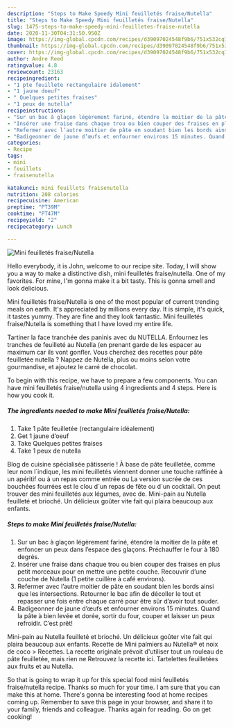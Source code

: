 ```yaml
---
description: "Steps to Make Speedy Mini feuilletés fraise/Nutella"
title: "Steps to Make Speedy Mini feuilletés fraise/Nutella"
slug: 1475-steps-to-make-speedy-mini-feuilletes-fraise-nutella
date: 2020-11-30T04:31:50.950Z
image: https://img-global.cpcdn.com/recipes/d39097024548f9b6/751x532cq70/mini-feuilletes-fraisenutella-photo-principale-de-la-recette.jpg
thumbnail: https://img-global.cpcdn.com/recipes/d39097024548f9b6/751x532cq70/mini-feuilletes-fraisenutella-photo-principale-de-la-recette.jpg
cover: https://img-global.cpcdn.com/recipes/d39097024548f9b6/751x532cq70/mini-feuilletes-fraisenutella-photo-principale-de-la-recette.jpg
author: Andre Reed
ratingvalue: 4.8
reviewcount: 23163
recipeingredient:
- "1 pte feuillete rectangulaire idalement"
- "1 jaune doeuf"
- " Quelques petites fraises"
- "1 peux de nutella"
recipeinstructions:
- "Sur un bac à glaçon légèrement fariné, étendre la moitier de la pâte et enfoncer un peux dans l’espace des glaçons. Préchauffer le four à 180 degrés."
- "Insérer une fraise dans chaque trou ou bien couper des fraises en plus petit morceaux pour en mettre une petite couche. Recouvrir d’une couche de Nutella (1 petite cuillère à café environs)."
- "Refermer avec l’autre moitier de pâte en soudant bien les bords ainsi que les intersections. Retourner le bac afin de décoller le tout et repasser une fois entre chaque carré pour être sûr d’avoir tout souder."
- "Badigeonner de jaune d’œufs et enfourner environs 15 minutes. Quand la pâte à bien levée et dorée, sortir du four, couper et laisser un peux refroidir. C’est prêt!"
categories:
- Recipe
tags:
- mini
- feuillets
- fraisenutella

katakunci: mini feuillets fraisenutella 
nutrition: 208 calories
recipecuisine: American
preptime: "PT39M"
cooktime: "PT47M"
recipeyield: "2"
recipecategory: Lunch

---
```



![Mini feuilletés fraise/Nutella](https://img-global.cpcdn.com/recipes/d39097024548f9b6/751x532cq70/mini-feuilletes-fraisenutella-photo-principale-de-la-recette.jpg)

Hello everybody, it is John, welcome to our recipe site. Today, I will show you a way to make a distinctive dish, mini feuilletés fraise/nutella. One of my favorites. For mine, I'm gonna make it a bit tasty. This is gonna smell and look delicious.

Mini feuilletés fraise/Nutella is one of the most popular of current trending meals on earth. It's appreciated by millions every day. It is simple, it's quick, it tastes yummy. They are fine and they look fantastic. Mini feuilletés fraise/Nutella is something that I have loved my entire life.

Tartiner la face tranchée des paninis avec du NUTELLA. Enfournez les tranches de feuilleté au Nutella (en prenant garde de les espacer au maximum car ils vont gonfler. Vous cherchez des recettes pour pâte feuilletée nutella ? Nappez de Nutella, plus ou moins selon votre gourmandise, et ajoutez le carré de chocolat.


To begin with this recipe, we have to prepare a few components. You can have mini feuilletés fraise/nutella using 4 ingredients and 4 steps. Here is how you cook it.

<!--inarticleads1-->

##### The ingredients needed to make Mini feuilletés fraise/Nutella:

1. Take 1 pâte feuilletée (rectangulaire idéalement)
1. Get 1 jaune d’oeuf
1. Take  Quelques petites fraises
1. Take 1 peux de nutella


Blog de cuisine spécialisée pâtisserie ! À base de pâte feuilletée, comme leur nom l´indique, les mini feuilletés viennent donner une touche raffinée à un apéritif ou à un repas comme entrée ou La version sucrée de ces bouchées fourrées est le clou d´un repas de fête ou d´un cocktail. On peut trouver des mini feuilletés aux légumes, avec de. Mini-pain au Nutella feuilleté et brioché. Un délicieux goûter vite fait qui plaira beaucoup aux enfants. 

<!--inarticleads2-->

##### Steps to make Mini feuilletés fraise/Nutella:

1. Sur un bac à glaçon légèrement fariné, étendre la moitier de la pâte et enfoncer un peux dans l’espace des glaçons. Préchauffer le four à 180 degrés.
1. Insérer une fraise dans chaque trou ou bien couper des fraises en plus petit morceaux pour en mettre une petite couche. Recouvrir d’une couche de Nutella (1 petite cuillère à café environs).
1. Refermer avec l’autre moitier de pâte en soudant bien les bords ainsi que les intersections. Retourner le bac afin de décoller le tout et repasser une fois entre chaque carré pour être sûr d’avoir tout souder.
1. Badigeonner de jaune d’œufs et enfourner environs 15 minutes. Quand la pâte à bien levée et dorée, sortir du four, couper et laisser un peux refroidir. C’est prêt!


Mini-pain au Nutella feuilleté et brioché. Un délicieux goûter vite fait qui plaira beaucoup aux enfants. Recette de Mini palmiers au Nutella® et noix de coco &gt; Recettes. La recette originale prévoit d&#39;utiliser tout un rouleau de pâte feuilletée, mais rien ne Retrouvez la recette ici. Tartelettes feuilletées aux fruits et au Nutella. 

So that is going to wrap it up for this special food mini feuilletés fraise/nutella recipe. Thanks so much for your time. I am sure that you can make this at home. There's gonna be interesting food at home recipes coming up. Remember to save this page in your browser, and share it to your family, friends and colleague. Thanks again for reading. Go on get cooking!
